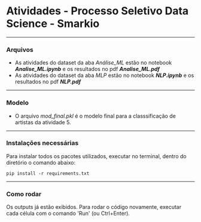 # Atividades - Processo Seletivo Data Science - Smarkio
<hr>

### Arquivos

+ As atividades do dataset da aba <em>Análise_ML</em> estão no notebook <em>***Analise_ML.ipynb***</em> e os resultados no pdf <em>***Analise_ML.pdf***</em>
+ As atividades do dataset da aba <em>MLP</em> estão no notebook <em>***NLP.ipynb***</em> e os resultados no pdf <em>***NLP.pdf***</em>

<hr>

### Modelo

+ O arquivo <em>mod_final.pkl</em> é o modelo final para a classsificação de artistas da atividade 5.

<hr>

### Instalações necessárias

Para instalar todos os pacotes utilizados, executar no terminal, dentro do diretório o comando abaixo:

```console
pip install -r requirements.txt
```

<hr>

### Como rodar
Os outputs já estão exibidos. Para rodar o código novamente, executar cada célula com o comando 'Run' (ou Ctrl+Enter).

